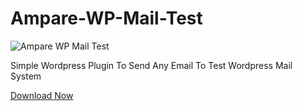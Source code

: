 # Ampare-WP-Mail-Test

![Ampare WP Mail Test](https://i.imgur.com/g97gy4k.png)

Simple Wordpress Plugin To Send Any Email To Test Wordpress Mail System

[Download Now](https://github.com/juthawong/Ampare-WP-Mail-Test/releases/download/1.0/AmpareWPMailTest.zip)
